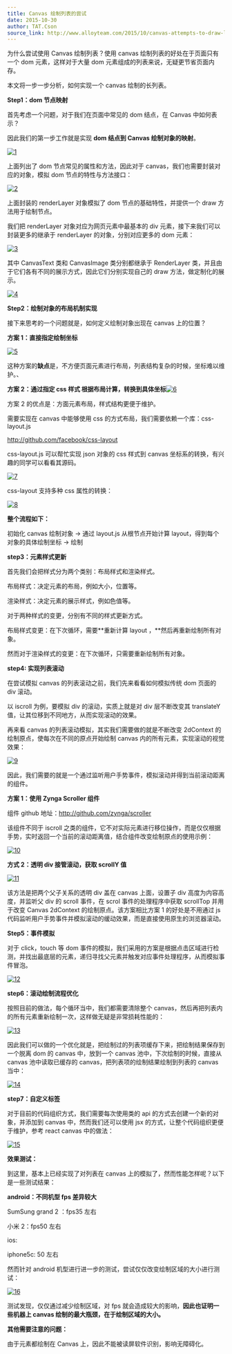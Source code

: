 ```yaml
---
title: Canvas 绘制列表的尝试
date: 2015-10-30
author: TAT.Cson
source_link: http://www.alloyteam.com/2015/10/canvas-attempts-to-draw-list/
---
```


<!-- {% raw %} - for jekyll -->

为什么尝试使用 Canvas 绘制列表？使用 canvas 绘制列表的好处在于页面只有一个 dom 元素，这样对于大量 dom 元素组成的列表来说，无疑更节省页面内存。

本文将一步一步分析，如何实现一个 canvas 绘制的长列表。

**Step1：dom 节点映射**

首先考虑一个问题，对于我们在页面中常见的 dom 结点，在 Canvas 中如何表示？

因此我们的第一步工作就是实现 **dom 结点到 Canvas 绘制对象的映射**。

[![1](http://www.alloyteam.com/wp-content/uploads/2015/10/1.jpg)](http://www.alloyteam.com/wp-content/uploads/2015/10/1.jpg)

上面列出了 dom 节点常见的属性和方法，因此对于 canvas，我们也需要封装对应的对象，模拟 dom 节点的特性与方法接口：

[![2](http://www.alloyteam.com/wp-content/uploads/2015/10/2.jpg)](http://www.alloyteam.com/wp-content/uploads/2015/10/2.jpg)

上面封装的 renderLayer 对象模拟了 dom 节点的基础特性，并提供一个 draw 方法用于绘制节点。

我们把 renderLayer 对象对应为网页元素中最基本的 div 元素，接下来我们可以封装更多的继承于 renderLayer 的对象，分别对应更多的 dom 元素：

[![3](http://www.alloyteam.com/wp-content/uploads/2015/10/3.jpg)](http://www.alloyteam.com/wp-content/uploads/2015/10/3.jpg)

其中 CanvasText 类和 CanvasImage 类分别都继承于 RenderLayer 类，并且由于它们各有不同的展示方式，因此它们分别实现自己的 draw 方法，做定制化的展示。

[![4](http://www.alloyteam.com/wp-content/uploads/2015/10/4.jpg)](http://www.alloyteam.com/wp-content/uploads/2015/10/4.jpg)

**Step2：绘制对象的布局机制实现**

接下来思考的一个问题就是，如何定义绘制对象出现在 canvas 上的位置？

**方案 1：直接指定绘制坐标**

[![5](http://www.alloyteam.com/wp-content/uploads/2015/10/5.jpg)](http://www.alloyteam.com/wp-content/uploads/2015/10/5.jpg)

这种方案的**缺点**是，不方便页面元素进行布局，列表结构复杂的时候，坐标难以维护。、

**方案 2：通过指定 css 样式 根据布局计算，转换到具体坐标**[![6](http://www.alloyteam.com/wp-content/uploads/2015/10/6.jpg)](http://www.alloyteam.com/wp-content/uploads/2015/10/6.jpg)

方案 2 的优点是：方面元素布局，样式结构更便于维护。

需要实现在 canvas 中能够使用 css 的方式布局，我们需要依赖一个库：css-layout.js

<http://github.com/facebook/css-layout>

css-layout.js 可以帮忙实现 json 对象的 css 样式到 canvas 坐标系的转换，有兴趣的同学可以看看其源码。

[![7](http://www.alloyteam.com/wp-content/uploads/2015/10/7.jpg)](http://www.alloyteam.com/wp-content/uploads/2015/10/7.jpg)

css-layout 支持多种 css 属性的转换：

[![8](http://www.alloyteam.com/wp-content/uploads/2015/10/8.jpg)](http://www.alloyteam.com/wp-content/uploads/2015/10/8.jpg)

**整个流程如下：**

初始化 canvas 绘制对象 -> 通过 layout.js 从根节点开始计算 layout，得到每个对象的具体绘制坐标 -> 绘制

**step3：元素样式更新**

首先我们会把样式分为两个类别：布局样式和渲染样式。

布局样式：决定元素的布局，例如大小，位置等。

渲染样式：决定元素的展示样式，例如色值等。

对于两种样式的变更，分别有不同的样式更新方式。

布局样式变更：在下次循环，需要**重新计算 layout ，**然后再重新绘制所有对象。

然而对于渲染样式的变更：在下次循环，只需要重新绘制所有对象。

**step4: 实现列表滚动**

在尝试模拟 canvas 的列表滚动之前，我们先来看看如何模拟传统 dom 页面的 div 滚动。

以 iscroll 为例，要模拟 div 的滚动，实质上就是对 div 层不断改变其 translateY 值，让其位移到不同地方，从而实现滚动的效果。

再来看 canvas 的列表滚动模拟，其实我们需要做的就是不断改变 2dContext 的绘制原点，使每次在不同的原点开始绘制 canvas 内的所有元素，实现滚动的视觉效果：

[![9](http://www.alloyteam.com/wp-content/uploads/2015/10/9.jpg)](http://www.alloyteam.com/wp-content/uploads/2015/10/9.jpg)

因此，我们需要的就是一个通过监听用户手势事件，模拟滚动并得到当前滚动距离的组件。

**方案 1：使用 Zynga Scroller 组件**

组件 github 地址：<http://github.com/zynga/scroller>

该组件不同于 iscroll 之类的组件，它不对实际元素进行移位操作，而是仅仅根据手势，实时返回一个当前的滚动距离值，结合组件改变绘制原点的使用示例：

[![10](http://www.alloyteam.com/wp-content/uploads/2015/10/10.jpg)](http://www.alloyteam.com/wp-content/uploads/2015/10/10.jpg)

**方式 2：透明 div 接管滚动，获取 scrollY 值**

[![11](http://www.alloyteam.com/wp-content/uploads/2015/10/11.jpg)](http://www.alloyteam.com/wp-content/uploads/2015/10/11.jpg)

该方法是把两个父子关系的透明 div 盖在 canvas 上面，设置子 div 高度为内容高度，并监听父 div 的 scroll 事件，在 scrol 事件的处理程序中获取 scrollTop 并用于改变 Canvas 2dContext 的绘制原点。该方案相比方案 1 的好处是不用通过 js 代码监听用户手势事件并模拟滚动的缓动效果，而是直接使用原生的浏览器滚动。

**Step5：事件模拟**

对于 click，touch 等 dom 事件的模拟，我们采用的方案是根据点击区域进行检测，并找出最底层的元素，递归寻找父元素并触发对应事件处理程序，从而模拟事件冒泡。

[![12](http://www.alloyteam.com/wp-content/uploads/2015/10/12.jpg)](http://www.alloyteam.com/wp-content/uploads/2015/10/12.jpg)

**step6：滚动绘制流程优化**

按照目前的做法，每个循环当中，我们都需要清除整个 canvas，然后再把列表内的所有元素重新绘制一次，这样做无疑是非常损耗性能的：

[![13](http://www.alloyteam.com/wp-content/uploads/2015/10/13.jpg)](http://www.alloyteam.com/wp-content/uploads/2015/10/13.jpg)

因此我们可以做的一个优化就是，把绘制过的列表项缓存下来，把绘制结果保存到一个脱离 dom 的 canvas 中，放到一个 canvas 池中，下次绘制的时候，直接从 canvas 池中读取已缓存的 canvas，把列表项的绘制结果绘制到列表的 canvas 当中：

[![14](http://www.alloyteam.com/wp-content/uploads/2015/10/14.jpg)](http://www.alloyteam.com/wp-content/uploads/2015/10/14.jpg)

**step7：自定义标签**

对于目前的代码组织方式，我们需要每次使用类的 api 的方式去创建一个新的对象，并添加到 canvas 中，然而我们还可以使用 jsx 的方式，让整个代码组织更便于维护，参考 react canvas 中的做法：

[![15](http://www.alloyteam.com/wp-content/uploads/2015/10/15.jpg)](http://www.alloyteam.com/wp-content/uploads/2015/10/15.jpg)

**效果测试：**

到这里，基本上已经实现了对列表在 canvas 上的模拟了，然而性能怎样呢？以下是一些测试结果：

**android：不同机型 fps 差异较大**

SumSung grand 2 ：fps35 左右 

小米 2：fps50 左右

ios:

iphone5c: 50 左右

然而针对 android 机型进行进一步的测试，尝试仅仅改变绘制区域的大小进行测试：

[![16](http://www.alloyteam.com/wp-content/uploads/2015/10/16.jpg)](http://www.alloyteam.com/wp-content/uploads/2015/10/16.jpg)

测试发现，仅仅通过减少绘制区域，对 fps 就会造成较大的影响，**因此也证明一些机器上 canvas 绘制的最大瓶颈，在于绘制区域的大小。**

**其他需要注意的问题：**

由于元素都绘制在 Canvas 上，因此不能被读屏软件识别，影响无障碍化。

<!-- {% endraw %} - for jekyll -->
